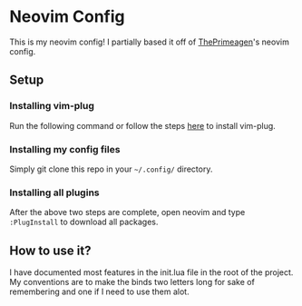 # Neovim Config

This is my neovim config! I partially based it off of [ThePrimeagen](https://linktr.ee/ThePrimeagen)'s neovim config.

## Setup

### Installing vim-plug

Run the following command or follow the steps [here](https://github.com/junegunn/vim-plug) to install vim-plug.

### Installing my config files

Simply git clone this repo in your `~/.config/` directory.

### Installing all plugins

After the above two steps are complete, open neovim and type `:PlugInstall` to download all packages.

## How to use it?

I have documented most features in the init.lua file in the root of the project. My conventions are to make the binds two letters long for sake of remembering and one if I need to use them alot.
